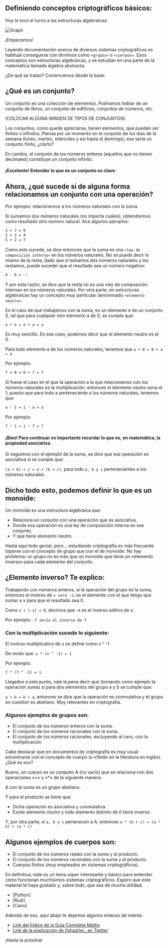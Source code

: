 ## Definiendo conceptos criptográficos básicos:
Hoy le tocó el turno a las estructuras algebraicas:

![Graph]()

¡Empecemos!

Leyendo documentación acerca de diversos sistemas criptográficos es habitual conseguirse con términos como `«grupos»` o `«cuerpos»`. Esos conceptos son estructuras algebraicas, y se estudian en una parte de la matemática llamada álgebra abstracta.

¿De qué se tratan? Comencemos desde la base:

## ¿Qué es un conjunto?
Un conjunto es una colección de elementos. Podríamos hablar de un conjunto de libros, un conjunto de edificios, conjuntos de números, etc.

(COLOCAR ALGUNA IMAGEN DE TIPOS DE CONJUNTOS).

Los conjuntos, como puede apreciarse, tienen elementos, que pueden ser finitos o infinitos. Piensa por un momento en el conjunto de los días de la semana (lunes, martes, miércoles y así hasta el domingo); ese sería un conjunto finito, ¿cierto?

En cambio, el conjunto de los números enteros (aquellos que no tienen decimales) constituye un conjunto infinito.

#### ¡Excelente! Entender lo que es un conjunto es clave.

## Ahora, ¿qué sucede si de alguna forma relacionamos un conjunto con una operación?

Por ejemplo: relacionemos a los números naturales con la suma.

Si sumamos dos números naturales (no importa cuáles), obtendremos como resultado otro número natural. Acá algunos ejemplos:

```bash
2 + 7 = 9
1 + 3 = 4
5 + 2 = 7
```

Como esto sucede, se dice entonces que la suma es una `«ley de composición interna»` en los números naturales.
No se puede decir lo mismo de la resta, dado que si tomamos dos números naturales y los restamos, puede suceder que el resultado sea un número negativo:

```bash
4 - 6 = -2
```

Y por esta razón, se dice que la resta no es una «ley de composición interna» en los números naturales. Por otra parte, en estructuras algebraicas hay un concepto muy particular denominado `«elemento neutro»`.

En el caso de que trabajemos con la suma, es un elemento e de un conjunto S, tal que para cualquier otro elemento a de S, se cumple que:

```bash
a + e = e + a = a
```

Es muy sencillo. En ese caso, podemos decir que el elemento neutro es el 0.

Para todo elemento a de los números naturales, tenemos que `a + 0 = 0 + a = a`

Por ejemplo:

```bash
7 + 0 = 0 + 7 = 7
```

Si fuese el caso en el que la operación a la que relacionamos con los números naturales es la multiplicación, entonces el elemento neutro sería el 1; puesto que para todo a perteneciente a los números naturales, tenemos que:

```bash
a * 1 = 1 * a = a
```

Por ejemplo:

```bash
7 * 1 = 1 * 7 = 7
```

#### ¡Bien! Para continuar es importante recordar lo que es, en matemática, la propiedad asociativa. 
Si seguimos con el ejemplo de la suma, se dice que esa operación es asociativa si se cumple que:

`(a + b) + c = a + (b + c)`, para todo `a, b y c` pertenecientes a los números naturales.

## Dicho todo esto, podemos definir lo que es un monoide:

Un monoide es una estructura algebraica que:

- Relaciona un conjunto con una operación que es asociativa,
- Donde esa operación es una ley de composición interna en ese conjunto,
- Y que tiene elemento neutro.

Hasta aquí todo genial, pero… estudiando criptografía es más frecuente toparse con el concepto de grupo que con el de monoide.
No hay problema: un grupo no es más que un monoide que tiene un «elemento inverso» para cada elemento del conjunto.

## ¿Elemento inverso? Te explico:

Trabajando con números enteros, si la operación del grupo es la suma, entonces el inverso de `x será -x`; es el elemento con el que tengo que sumar a x para que el resultado sea 0.

Como `x + (-x) = 0`, decimos que -x es el inverso aditivo de x:

Por ejemplo: `-7 sería el inverso de 7`

### Con la multiplicación sucede lo siguiente:

El inverso multiplicativo de x se define como x ^ -1

De modo que: `x * (x ^ -1) = 1`

Por ejemplo:

`7 * (7 ^ -1) = 1`

Llegados a este punto, vale la pena decir que (tomando como ejemplo la operación suma) si para dos elementos del grupo a y b se cumple que:

`a + b = b + a`, entonces se dice que la operación es conmutativa y el grupo en cuestión es abeliano. Muy relevantes en criptografía.

### Algunos ejemplos de grupos son:

- El conjunto de los números enteros con la suma.
- El conjunto de los números racionales con la suma.
- El conjunto de los números racionales, excluyendo al cero, con la multiplicación.

Cabe destacar que en documentos de criptografía es muy usual encontrarse con el concepto de cuerpo (o «field» en la literatura en inglés). ¿Qué es eso?

Bueno, un cuerpo es un conjunto A (no vacío) que se relaciona con dos operaciones «+» y «*» de la siguiente manera:

A con la suma es un grupo abeliano.

Y para el producto se tiene que:

- Dicha operación es asociativa y conmutativa.
- Existe elemento neutro y todo elemento distinto de 0 tiene inverso.

Y, por otra parte, si `a, b y c` pertenecen a A, entonces `a * (b + c) = (a * b) + (a * c)`

## Algunos ejemplos de cuerpos son:

- El conjunto de los números reales con la suma y el producto.
- El conjunto de los números racionales con la suma y el producto.
- Cuerpos finitos (muy empleados en sistemas criptográficos).

En definitiva, este es un tema súper interesante y básico para entender cómo funcionan muchísimos sistemas criptográficos. Espero que este material te haya gustado y, sobre todo, que sea de mucha utilidad.

* [Python]
* [Rust]
* [Cairo]

Además de eso, aquí abajo te dejamos algunos enlaces de interés:

* [Link del Índice de la Guía Completa Maths](https://github.com/Starknet-Es/Maths-StarknetEs/tree/main/Gu%C3%ADas%20Completas)
* [Link de la explicación de 0xhasher_ en Twitter](https://twitter.com/0xhasher_/status/1586142877796552704)

¡Hasta la próxima!
